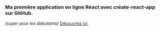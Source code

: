 ### Ma première application en ligne Réact avec créate-react-app sur GitHub. 
*(super pour les débutants)*
[Découvrez ici](https://franckdun.github.io/react-deploy-001/).


